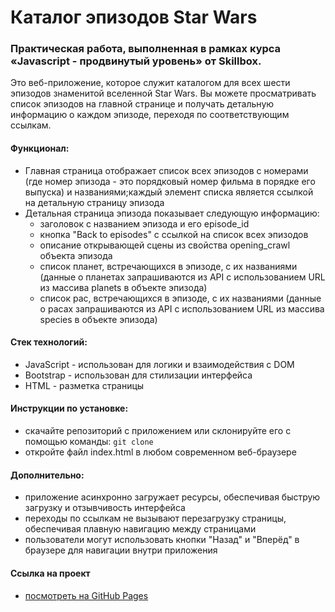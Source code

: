 # Каталог эпизодов Star Wars

### Практическая работа, выполненная в рамках курса «Javascript - продвинутый уровень» от Skillbox.

Это веб-приложение, которое служит каталогом для всех шести эпизодов знаменитой вселенной Star Wars. Вы можете просматривать список эпизодов на главной странице и получать детальную информацию о каждом эпизоде, переходя по соответствующим ссылкам.

#### Функционал:

- Главная страница отображает список всех эпизодов с номерами (где номер эпизода - это порядковый номер фильма в порядке его выпуска) и названиями;каждый элемент списка является ссылкой на детальную страницу эпизода
- Детальная страница эпизода показывает следующую информацию:
  - заголовок с названием эпизода и его episode_id
  - кнопка "Back to episodes" с ссылкой на список всех эпизодов
  - описание открывающей сцены из свойства opening_crawl объекта эпизода
  - список планет, встречающихся в эпизоде, с их названиями (данные о планетах запрашиваются из API с использованием URL из массива planets в объекте эпизода)
  - список рас, встречающихся в эпизоде, с их названиями (данные о расах запрашиваются из API с использованием URL из массива species в объекте эпизода)

#### Стек технологий:

- JavaScript - использован для логики и взаимодействия с DOM
- Bootstrap - использован для стилизации интерфейса
- HTML - разметка страницы

#### Инструкции по установке:

- cкачайте репозиторий с приложением или склонируйте его с помощью команды: `git clone`
- oткройте файл index.html в любом современном веб-браузере

#### Дополнительно:

- приложение асинхронно загружает ресурсы, обеспечивая быструю загрузку и отзывчивость интерфейса
- переходы по ссылкам не вызывают перезагрузку страницы, обеспечивая плавную навигацию между страницами
- пользователи могут использовать кнопки "Назад" и "Вперёд" в браузере для навигации внутри приложения

#### Ссылка на проект

- [посмотреть на GitHub Pages](https://mashamoreva.github.io/star-wars-episodes-catalog/)
